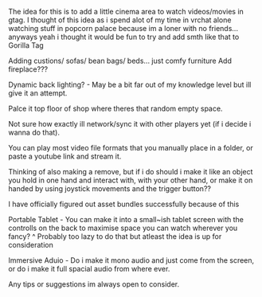 The idea for this is to add a little cinema area to watch videos/movies in gtag.
I thought of this idea as i spend alot of my time in vrchat alone watching stuff in popcorn palace because im a loner with no friends... anyways yeah i thought it would be fun to try and add smth like that to Gorilla Tag

Adding custions/ sofas/ bean bags/ beds... just comfy furniture
Add fireplace???

Dynamic back lighting? - May be a bit far out of my knowledge level but ill give it an attempt.

Palce it top floor of shop where theres that random empty space.

Not sure how exactly ill network/sync it with other players yet (if i decide i wanna do that).

You can play most video file formats that you manually place in a folder, or paste a youtube link and stream it.

Thinking of also making a remove, but if i do should i make it like an object you hold in one hand and interact with, with your other hand, or make it on handed by using joystick movements and the trigger button??

I have officially figured out asset bundles successfully because of this

Portable Tablet - You can make it into a small~ish tablet screen with the controlls on the back to maximise space you can watch wherever you fancy?
^ Probably too lazy to do that but atleast the idea is up for consideration

Immersive Aduio - Do i make it mono audio and just come from the screen, or do i make it full spacial audio from where ever. 

Any tips or suggestions im always open to consider.
